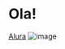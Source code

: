 # Ola!
 
[Alura](https://www.alura.com.br)
![image](https://github.com/BrunoKliguer/Bruno-Kliguer/assets/144816952/ec95a896-b99d-4104-b722-946997c93192)
